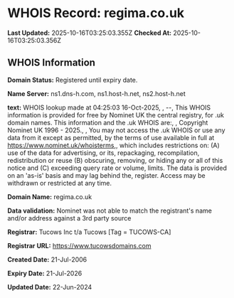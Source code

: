 # WHOIS Record: regima.co.uk

**Last Updated:** 2025-10-16T03:25:03.355Z
**Checked At:** 2025-10-16T03:25:03.356Z

## WHOIS Information

**Domain Status:** Registered until expiry date.

**Name Server:** ns1.dns-h.com, ns1.host-h.net, ns2.host-h.net

**text:** WHOIS lookup made at 04:25:03 16-Oct-2025, , --, This WHOIS information is provided for free by Nominet UK the central registry, for .uk domain names. This information and the .uk WHOIS are:, , Copyright Nominet UK 1996 - 2025., , You may not access the .uk WHOIS or use any data from it except as permitted, by the terms of use available in full at https://www.nominet.uk/whoisterms,, which includes restrictions on: (A) use of the data for advertising, or its, repackaging, recompilation, redistribution or reuse (B) obscuring, removing, or hiding any or all of this notice and (C) exceeding query rate or volume, limits. The data is provided on an 'as-is' basis and may lag behind the, register. Access may be withdrawn or restricted at any time.

**Domain Name:** regima.co.uk

**Data validation:** Nominet was not able to match the registrant's name and/or address against a 3rd party source

**Registrar:** Tucows Inc t/a Tucows [Tag = TUCOWS-CA]

**Registrar URL:** https://www.tucowsdomains.com

**Created Date:** 21-Jul-2006

**Expiry Date:** 21-Jul-2026

**Updated Date:** 22-Jun-2024

